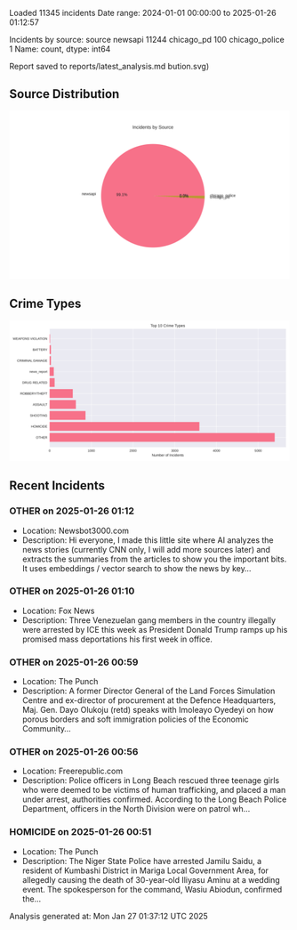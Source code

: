 
Loaded 11345 incidents
Date range: 2024-01-01 00:00:00 to 2025-01-26 01:12:57

Incidents by source:
source
newsapi           11244
chicago_pd          100
chicago_police        1
Name: count, dtype: int64

Report saved to reports/latest_analysis.md
bution.svg)

## Source Distribution
![Source Distribution](images/source_distribution.svg)

## Crime Types
![Crime Types](images/crime_types.svg)

## Recent Incidents

### OTHER on 2025-01-26 01:12
- Location: Newsbot3000.com
- Description: Hi everyone, I made this little site where AI analyzes the news stories (currently CNN only, I will add more sources later) and extracts the summaries from the articles to show you the important bits. It uses embeddings / vector search to show the news by key…


### OTHER on 2025-01-26 01:10
- Location: Fox News
- Description: Three Venezuelan gang members in the country illegally were arrested by ICE this week as President Donald Trump ramps up his promised mass deportations his first week in office.


### OTHER on 2025-01-26 00:59
- Location: The Punch
- Description: A former Director General of the Land Forces Simulation Centre and ex-director of procurement at the Defence Headquarters, Maj. Gen. Dayo Olukoju (retd) speaks with Imoleayo Oyedeyi on how porous borders and soft immigration policies of the Economic Community…


### OTHER on 2025-01-26 00:56
- Location: Freerepublic.com
- Description: Police officers in Long Beach rescued three teenage girls who were deemed to be victims of human trafficking, and placed a man under arrest, authorities confirmed. According to the Long Beach Police Department, officers in the North Division were on patrol wh…


### HOMICIDE on 2025-01-26 00:51
- Location: The Punch
- Description: The Niger State Police have arrested Jamilu Saidu, a resident of Kumbashi District in Mariga Local Government Area, for allegedly causing the death of 30-year-old Iliyasu Aminu at a wedding event. The spokesperson for the command, Wasiu Abiodun, confirmed the…

Analysis generated at: Mon Jan 27 01:37:12 UTC 2025

